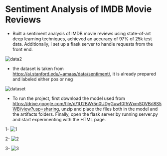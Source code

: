 # Sentiment Analysis of IMDB Movie Reviews
* Built a sentiment analysis of IMDB movie reviews using state-of-art deep learning techniques, achieved an accuracy of 97% of 25k test data. Additionally, I set up a flask server to handle requests from the front end.

![data2](https://user-images.githubusercontent.com/67188835/118371654-4b7b9e00-b5b6-11eb-9cc4-1a6b4fcd4963.png)

* the dataset is taken from https://ai.stanford.edu/~amaas/data/sentiment/, it is already prepared and labeled either pos or neg

![dataset](https://user-images.githubusercontent.com/67188835/118371678-6221f500-b5b6-11eb-851e-17769209ead7.PNG)

* To run the project, first download the model used from https://drive.google.com/file/d/1U2BWr5n0UDgGuwf0f5WxmSOVBrl8S5WB/view?usp=sharing, unzip and place the files both in the model and the artifacts folders. Finally, open the flask server by running server.py and start experimenting with the HTML page.

1- 
![1](https://user-images.githubusercontent.com/67188835/118371423-45d18880-b5b5-11eb-8b26-2463a5b0efb9.PNG)

2- 
![2](https://user-images.githubusercontent.com/67188835/118371430-5550d180-b5b5-11eb-865b-461d6d9b1fdf.PNG)

3- 
![3](https://user-images.githubusercontent.com/67188835/118371445-5e41a300-b5b5-11eb-8289-1ab8e54a8e51.PNG)



